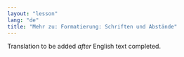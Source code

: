 ```yaml
---
layout: "lesson"
lang: "de"
title: "Mehr zu: Formatierung: Schriften und Abstände"
---
```

Translation to be added _after_ English text completed.
